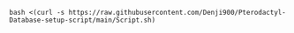 ``bash <(curl -s https://raw.githubusercontent.com/Denji900/Pterodactyl-Database-setup-script/main/Script.sh)``
